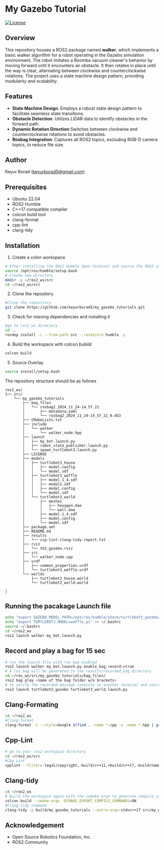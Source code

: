 # My Gazebo Tutorial

[![License](https://img.shields.io/badge/license-MIT-blue.svg)](LICENSE)


## Overview

This repository houses a ROS2 package named **walker**, which implements a basic walker algorithm for a robot operating in the Gazebo simulation environment. The robot imitates a Roomba vacuum cleaner's behavior by moving forward until it encounters an obstacle. It then rotates in place until the way is clear, alternating between clockwise and counterclockwise rotations. The project uses a state machine design pattern, providing modularity and scalability.

## Features

- **State Machine Design**: Employs a robust state design pattern to facilitate seamless state transitions.
- **Obstacle Detection**: Utilizes LIDAR data to identify obstacles in the forward path.
- **Dynamic Rotation Direction**:Switches between clockwise and counterclockwise rotations to avoid obstacles.
- **Rosbag Integration**: Captures all ROS2 topics, excluding RGB-D camera topics, to reduce file size.

## Author

Keyur Borad (keyurborad5@gmail.com)

## Prerequisites

- Ubuntu 22.04
- ROS2 Humble
- C++17 compatible compiler
- colcon build tool
- clang-format
- cpp-lint
- clang-tidy

## Installation
1. Create a colon workspace
```bash
# After installing the ROS2 Humble Open terminal and source the ROS2 underlay
source /opt/ros/humble/setup.bash
# Create new directory
mkdir -p ~/ros2_ws/src
cd ~/ros2_ws/src

```
2. Clone the repository 
```bash
#Clone the repository
git clone https://github.com/keyurborad5/my_gazebo_tutorials.git
```

3. Check for missing dependencies and installing it
```bash
#go to ros2_ws directory
cd ..
rosdep install -i --from-path src --rosdistro humble -y

```
4. Build the workspace with colcon bubild
```bash
colcon build
```

5. Source Overlay
```bash
source install/setup.bash
```

The repository structure should be as follows 

```plaintext
ros2_ws/
├── src/
    └── my_gazebo_tutorials
        ├── bag_files
        │   └── rosbag2_2024_11_24-14_57_21
        │       ├── metadata.yaml
        │       └── rosbag2_2024_11_24-14_57_21_0.db3
        ├── CMakeLists.txt
        ├── include
        │   └── walker
        │       └── walker_node.hpp
        ├── launch
        │   ├── my_bot.launch.py
        │   ├── robot_state_publisher.launch.py
        │   └── spawn_turtlebot3.launch.py
        ├── LICENSE
        ├── models
        │   ├── turtlebot3_house
        │   │   ├── model.config
        │   │   └── model.sdf
        │   ├── turtlebot3_waffle
        │   │   ├── model-1_4.sdf
        │   │   ├── model2.sdf
        │   │   ├── model.config
        │   │   └── model.sdf
        │   └── turtlebot3_world
        │       ├── meshes
        │       │   ├── hexagon.dae
        │       │   └── wall.dae
        │       ├── model-1_4.sdf
        │       ├── model.config
        │       └── model.sdf
        ├── package.xml
        ├── README.md
        ├── results
        │   └── ccp-lint-clang-tidy-report.txt
        ├── rviz
        │   └── tb3_gazebo.rviz
        ├── src
        │   └── walker_node.cpp
        ├── urdf
        │   ├── common_properties.urdf
        │   └── turtlebot3_waffle.urdf
        └── worlds
            ├── turtlebot3_house.world
            └── turtlebot3_world.world

│   
```



## Running the pacakage Launch file
```bash
echo "export GAZEBO_MODEL_PATH=/opt/ros/humble/share/turtlebot3_gazebo/models/" >> ~/.bashrc
echo "export TURTLEBOT3_MODEL=waffle_pi" >> ~/.bashrc
source ~/.bashrc
cd ~/ros2_ws
ros2 launch walker my_bot.launch.py
```

##  Record and play a bag for 15 sec
```bash
# run the launch file with ros bag enabled
ros2 launch walker my_bot.launch.py enable_bag_record:=true
# A ros bag will be generated in the results/recorded_bag directory
cd ~/ros_ws/src/my_gazebo_tutorials/bag_files/
ros2 bag play <name of the bag folder w/o brackets>
# to verify the recorded message (execute in another terminal and source underlay as well as overlay)
ros2 launch turtlebot3_gazebo turtlebot3_world.launch.py

```

## Clang-Formating
```bash
cd ~/ros2_ws
#Clang-format 
clang-format -i --style=Google $(find . -name *.cpp -o -name *.hpp | grep -v "/build/")

```
## Cpp-Lint
```bash
# go to your ros2 workspace directory
cd ~/ros2_ws/src
#Cpp Lint
cpplint --filter=-legal/copyright,-build/c++11,+build/c++17,-build/namespaces,-build/include_order $(find . -name *.cpp | grep -v "/build/")

```
## Clang-tidy
```bash
cd ~/ros2_ws
# Build the workspace again with the camake args to generate compile_commands.jason file for Clang-tidy to work
colcon build --cmake-args -DCMAKE_EXPORT_COMPILE_COMMANDS=ON
#Clang-tidy command
clang-tidy -p build/my_gazebo_tutorials --extra-arg=-std=c++17 src/my_gazebo_tutorials/src/*.cpp
```

## Acknowledgement

- Open Source Robotics Foundation, Inc.
- ROS2 Community

